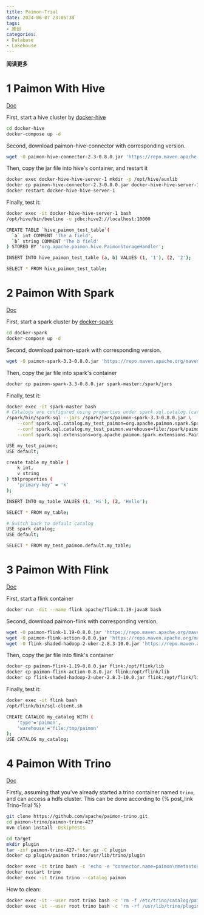 ```yaml
---
title: Paimon-Trial
date: 2024-06-07 23:05:38
tags: 
- 原创
categories: 
- Database
- Lakehouse
---
```


**阅读更多**

<!--more-->

# 1 Paimon With Hive

[Doc](https://paimon.apache.org/docs/master/engines/hive/)

First, start a hive cluster by [docker-hive](https://github.com/big-data-europe/docker-hive)

```sh
cd docker-hive
docker-compose up -d
```

Second, download paimon-hive-connector with corresponding version.

```sh
wget -O paimon-hive-connector-2.3-0.8.0.jar 'https://repo.maven.apache.org/maven2/org/apache/paimon/paimon-hive-connector-2.3/0.8.0/paimon-hive-connector-2.3-0.8.0.jar'
```

Then, copy the jar file into hive's container, and restart it

```sh
docker exec docker-hive-hive-server-1 mkdir -p /opt/hive/auxlib
docker cp paimon-hive-connector-2.3-0.8.0.jar docker-hive-hive-server-1:/opt/hive/auxlib
docker restart docker-hive-hive-server-1
```

Finally, test it:

```sh
docker exec -it docker-hive-hive-server-1 bash
/opt/hive/bin/beeline -u jdbc:hive2://localhost:10000

CREATE TABLE `hive_paimon_test_table`(
  `a` int COMMENT 'The a field',
  `b` string COMMENT 'The b field'
) STORED BY 'org.apache.paimon.hive.PaimonStorageHandler';

INSERT INTO hive_paimon_test_table (a, b) VALUES (1, '1'), (2, '2');

SELECT * FROM hive_paimon_test_table;
```

# 2 Paimon With Spark

[Doc](https://paimon.apache.org/docs/master/spark/quick-start/)

First, start a spark cluster by [docker-spark](https://github.com/big-data-europe/docker-spark)

```sh
cd docker-spark
docker-compose up -d
```

Second, download paimon-spark with corresponding version.

```sh
wget -O paimon-spark-3.3-0.8.0.jar 'https://repo.maven.apache.org/maven2/org/apache/paimon/paimon-spark-3.3/0.8.0/paimon-spark-3.3-0.8.0.jar'
```

Then, copy the jar file into spark's container

```sh
docker cp paimon-spark-3.3-0.8.0.jar spark-master:/spark/jars
```

Finally, test it:

```sh
docker exec -it spark-master bash
# Catalogs are configured using properties under spark.sql.catalog.(catalog_name)
/spark/bin/spark-sql --jars /spark/jars/paimon-spark-3.3-0.8.0.jar \
    --conf spark.sql.catalog.my_test_paimon=org.apache.paimon.spark.SparkCatalog \
    --conf spark.sql.catalog.my_test_paimon.warehouse=file:/spark/paimon \
    --conf spark.sql.extensions=org.apache.paimon.spark.extensions.PaimonSparkSessionExtensions

USE my_test_paimon;
USE default;

create table my_table (
    k int,
    v string
) tblproperties (
    'primary-key' = 'k'
);

INSERT INTO my_table VALUES (1, 'Hi'), (2, 'Hello');

SELECT * FROM my_table;

# Switch back to default catalog
USE spark_catalog;
USE default;

SELECT * FROM my_test_paimon.default.my_table;
```

# 3 Paimon With Flink

[Doc](https://paimon.apache.org/docs/master/flink/quick-start/)

First, start a flink container

```sh
docker run -dit --name flink apache/flink:1.19-java8 bash
```

Second, download paimon-flink with corresponding version.

```sh
wget -O paimon-flink-1.19-0.8.0.jar 'https://repo.maven.apache.org/maven2/org/apache/paimon/paimon-flink-1.19/0.8.0/paimon-flink-1.19-0.8.0.jar'
wget -O paimon-flink-action-0.8.0.jar 'https://repo.maven.apache.org/maven2/org/apache/paimon/paimon-flink-action/0.8.0/paimon-flink-action-0.8.0.jar'
wget -O flink-shaded-hadoop-2-uber-2.8.3-10.0.jar 'https://repo.maven.apache.org/maven2/org/apache/flink/flink-shaded-hadoop-2-uber/2.8.3-10.0/flink-shaded-hadoop-2-uber-2.8.3-10.0.jar'
```

Then, copy the jar file into flink's container

```sh
docker cp paimon-flink-1.19-0.8.0.jar flink:/opt/flink/lib
docker cp paimon-flink-action-0.8.0.jar flink:/opt/flink/lib
docker cp flink-shaded-hadoop-2-uber-2.8.3-10.0.jar flink:/opt/flink/lib
```

Finally, test it:

```sh
docker exec -it flink bash
/opt/flink/bin/sql-client.sh

CREATE CATALOG my_catalog WITH (
    'type'='paimon',
    'warehouse'='file:/tmp/paimon'
);
USE CATALOG my_catalog;
```

# 4 Paimon With Trino

[Doc](https://paimon.apache.org/docs/master/engines/trino/)

Firstly, assuming that you've already started a trino container named `trino`, and can access a hdfs cluster. This can be done according to {% post_link Trino-Trial %}

```sh
git clone https://github.com/apache/paimon-trino.git
cd paimon-trino/paimon-trino-427
mvn clean install -DskipTests

cd target
mkdir plugin
tar -zxf paimon-trino-427-*.tar.gz -C plugin
docker cp plugin/paimon trino:/usr/lib/trino/plugin

docker exec -it trino bash -c 'echo -e "connector.name=paimon\nmetastore=filesystem\nwarehouse=hdfs://namenode:8020/user/paimon" > /etc/trino/catalog/paimon.properties'
docker restart trino
docker exec -it trino trino --catalog paimon
```

How to clean:

```sh
docker exec -it --user root trino bash -c 'rm -f /etc/trino/catalog/paimon.properties'
docker exec -it --user root trino bash -c 'rm -rf /usr/lib/trino/plugin/paimon'
```
